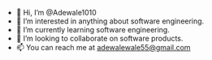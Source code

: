 - 👋 Hi, I’m @Adewale1010
- 👀 I’m interested in anything about software engineering.
- 🌱 I’m currently learning software engineering.
- 💞️ I’m looking to collaborate on software products.
- 📫 You can reach me at adewalewale55@gmail.com

<!---
Adewale1010/Adewale1010 is a ✨ special ✨ repository because its `README.md` (this file) appears on your GitHub profile.
You can click the Preview link to take a look at your changes.
--->
